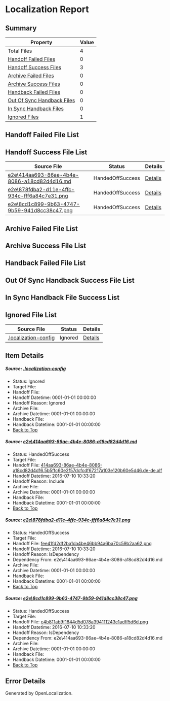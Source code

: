 # <a name='report-top'></a> Localization Report

## Summary
 Property | Value 
 -------- | ----- 
 Total Files | 4
[ Handoff Failed Files ](#handoff-failed-list)| 0
[ Handoff Success Files ](#handoff-success-list)| 3
[ Archive Failed Files ](#archive-failed-list)| 0
[ Archive Success Files ](#archive-success-list)| 0
[ Handback Failed Files ](#handback-failed-list)| 0
[ Out Of Sync Handback Files ](#outofsync-handback-success-list)| 0
[ In Sync Handback Files ](#insync-handback-success-list)| 0
[ Ignored Files ](#ignored-list)| 1

## <a name='handoff-failed-list'></a> Handoff Failed File List

## <a name='handoff-success-list'></a> Handoff Success File List
 Source File | Status | Details 
 ----------- | ------ | ------- 
 [e2e\414aa693-86ae-4b4e-8086-a18cd82d4d16.md](https://github.com/OpenLocalizationTestOrg/oltest/blob/d992c72eabe1147d440318c8051d61999705c298/e2e/414aa693-86ae-4b4e-8086-a18cd82d4d16.md) | HandedOffSuccess | [Details](#793e22d5c5051626da0f3f77dba718fa071aa7d21)
 [e2e\878fdba2-d11e-4ffc-934c-fff6a84c7e31.png](https://github.com/OpenLocalizationTestOrg/oltest/blob/d992c72eabe1147d440318c8051d61999705c298/e2e/878fdba2-d11e-4ffc-934c-fff6a84c7e31.png) | HandedOffSuccess | [Details](#fee41fd2df2ba1da4be46bb94a6ba70c59b2aa622)
 [e2e\8cd1c899-9b63-4747-9b59-941d8cc38c47.png](https://github.com/OpenLocalizationTestOrg/oltest/blob/d992c72eabe1147d440318c8051d61999705c298/e2e/8cd1c899-9b63-4747-9b59-941d8cc38c47.png) | HandedOffSuccess | [Details](#c4b811ab9f1844d5d078a394111243c1adff5d6d3)

## <a name='archive-failed-list'></a> Archive Failed File List

## <a name='archive-success-list'></a> Archive Success File List

## <a name='handback-failed-list'></a> Handback Failed File List

## <a name='outofsync-handback-success-list'></a> Out Of Sync Handback Success File List

## <a name='insync-handback-success-list'></a> In Sync Handback File Success List

## <a name='ignored-list'></a> Ignored File List
 Source File | Status | Details 
 ----------- | ------ | ------- 
 [.localization-config](https://github.com/OpenLocalizationTestOrg/oltest/blob/d992c72eabe1147d440318c8051d61999705c298/.localization-config) | Ignored | [Details](#3d4f252ac210baf56311d7e97dcc2db10974dbd20)

## Item Details
##### <a name='3d4f252ac210baf56311d7e97dcc2db10974dbd20'></a> Source: [.localization-config](https://github.com/OpenLocalizationTestOrg/oltest/blob/d992c72eabe1147d440318c8051d61999705c298/.localization-config)
* Status: Ignored
* Target File: 
* Handoff File: 
* Handoff Datetime: 0001-01-01 00:00:00
* Handoff Reason: Ignored
* Archive File: 
* Archive Datetime: 0001-01-01 00:00:00
* Handback File: 
* Handback Datetime: 0001-01-01 00:00:00
* [Back to Top](#report-top)

##### <a name='793e22d5c5051626da0f3f77dba718fa071aa7d21'></a> Source: [e2e\414aa693-86ae-4b4e-8086-a18cd82d4d16.md](https://github.com/OpenLocalizationTestOrg/oltest/blob/d992c72eabe1147d440318c8051d61999705c298/e2e/414aa693-86ae-4b4e-8086-a18cd82d4d16.md)
* Status: HandedOffSuccess
* Target File: 
* Handoff File: [414aa693-86ae-4b4e-8086-a18cd82d4d16.5b5ffc60e2f57dcfcdf67217a103e120b60e5d46.de-de.xlf](https://github.com/OpenLocalizationTestOrg/olhandoff-e2e/blob/548035b500e0e00998c36f64392bb8c592efd877/ol-handoff/OpenLocalizationTestOrg/oltest-dede-fly/ci/ht/414aa693-86ae-4b4e-8086-a18cd82d4d16.5b5ffc60e2f57dcfcdf67217a103e120b60e5d46.de-de.xlf)
* Handoff Datetime: 2016-07-10 10:33:20
* Handoff Reason: Include
* Archive File: 
* Archive Datetime: 0001-01-01 00:00:00
* Handback File: 
* Handback Datetime: 0001-01-01 00:00:00
* [Back to Top](#report-top)

##### <a name='fee41fd2df2ba1da4be46bb94a6ba70c59b2aa622'></a> Source: [e2e\878fdba2-d11e-4ffc-934c-fff6a84c7e31.png](https://github.com/OpenLocalizationTestOrg/oltest/blob/d992c72eabe1147d440318c8051d61999705c298/e2e/878fdba2-d11e-4ffc-934c-fff6a84c7e31.png)
* Status: HandedOffSuccess
* Target File: 
* Handoff File: [fee41fd2df2ba1da4be46bb94a6ba70c59b2aa62.png](https://github.com/OpenLocalizationTestOrg/olhandoff-e2e/blob/548035b500e0e00998c36f64392bb8c592efd877/ol-handoff/OpenLocalizationTestOrg/oltest-dede-fly/ci/ht/fee41fd2df2ba1da4be46bb94a6ba70c59b2aa62.png)
* Handoff Datetime: 2016-07-10 10:33:20
* Handoff Reason: IsDependency
* Dependency From: e2e\414aa693-86ae-4b4e-8086-a18cd82d4d16.md
* Archive File: 
* Archive Datetime: 0001-01-01 00:00:00
* Handback File: 
* Handback Datetime: 0001-01-01 00:00:00
* [Back to Top](#report-top)

##### <a name='c4b811ab9f1844d5d078a394111243c1adff5d6d3'></a> Source: [e2e\8cd1c899-9b63-4747-9b59-941d8cc38c47.png](https://github.com/OpenLocalizationTestOrg/oltest/blob/d992c72eabe1147d440318c8051d61999705c298/e2e/8cd1c899-9b63-4747-9b59-941d8cc38c47.png)
* Status: HandedOffSuccess
* Target File: 
* Handoff File: [c4b811ab9f1844d5d078a394111243c1adff5d6d.png](https://github.com/OpenLocalizationTestOrg/olhandoff-e2e/blob/548035b500e0e00998c36f64392bb8c592efd877/ol-handoff/OpenLocalizationTestOrg/oltest-dede-fly/ci/ht/c4b811ab9f1844d5d078a394111243c1adff5d6d.png)
* Handoff Datetime: 2016-07-10 10:33:20
* Handoff Reason: IsDependency
* Dependency From: e2e\414aa693-86ae-4b4e-8086-a18cd82d4d16.md
* Archive File: 
* Archive Datetime: 0001-01-01 00:00:00
* Handback File: 
* Handback Datetime: 0001-01-01 00:00:00
* [Back to Top](#report-top)


## Error Details

Generated by OpenLocalization.
